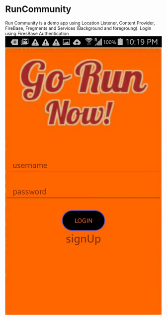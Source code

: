 # RunCommunity
Run Community is a demo app using Location Listener, Content Provider, FireBase, Fregments and Services (Background and foregroung).
Login using FiresBase Authentication
![Login using FiresBase Authentication](https://github.com/abdelrahman-ali98/RunCommunity/blob/master/UNADJUSTEDNONRAW_thumb_25c6.jpg)
